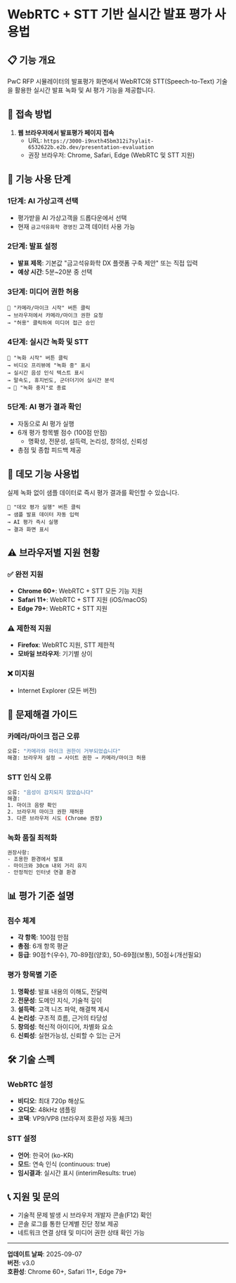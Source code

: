 # WebRTC + STT 기반 실시간 발표 평가 사용법

## 📋 기능 개요
PwC RFP 시뮬레이터의 발표평가 화면에서 WebRTC와 STT(Speech-to-Text) 기술을 활용한 실시간 발표 녹화 및 AI 평가 기능을 제공합니다.

## 🚀 접속 방법
1. **웹 브라우저에서 발표평가 페이지 접속**
   - URL: `https://3000-i9nxth45bm312i7sylait-6532622b.e2b.dev/presentation-evaluation`
   - 권장 브라우저: Chrome, Safari, Edge (WebRTC 및 STT 지원)

## 📱 기능 사용 단계

### 1단계: AI 가상고객 선택
- 평가받을 AI 가상고객을 드롭다운에서 선택
- 현재 `금고석유화학 경영진` 고객 데이터 사용 가능

### 2단계: 발표 설정
- **발표 제목**: 기본값 "금고석유화학 DX 플랫폼 구축 제안" 또는 직접 입력
- **예상 시간**: 5분~20분 중 선택

### 3단계: 미디어 권한 허용
```
🎥 "카메라/마이크 시작" 버튼 클릭
→ 브라우저에서 카메라/마이크 권한 요청
→ "허용" 클릭하여 미디어 접근 승인
```

### 4단계: 실시간 녹화 및 STT
```
🔴 "녹화 시작" 버튼 클릭
→ 비디오 프리뷰에 "녹화 중" 표시
→ 실시간 음성 인식 텍스트 표시
→ 말속도, 휴지빈도, 군더더기어 실시간 분석
→ 🛑 "녹화 중지"로 종료
```

### 5단계: AI 평가 결과 확인
- 자동으로 AI 평가 실행
- 6개 평가 항목별 점수 (100점 만점)
  - 명확성, 전문성, 설득력, 논리성, 창의성, 신뢰성
- 총점 및 종합 피드백 제공

## 🎯 데모 기능 사용법
실제 녹화 없이 샘플 데이터로 즉시 평가 결과를 확인할 수 있습니다.

```
🚀 "데모 평가 실행" 버튼 클릭
→ 샘플 발표 데이터 자동 입력
→ AI 평가 즉시 실행
→ 결과 화면 표시
```

## ⚠️ 브라우저별 지원 현황

### ✅ 완전 지원
- **Chrome 60+**: WebRTC + STT 모든 기능 지원
- **Safari 11+**: WebRTC + STT 지원 (iOS/macOS)
- **Edge 79+**: WebRTC + STT 지원

### ⚠️ 제한적 지원
- **Firefox**: WebRTC 지원, STT 제한적
- **모바일 브라우저**: 기기별 상이

### ❌ 미지원
- Internet Explorer (모든 버전)

## 🔧 문제해결 가이드

### 카메라/마이크 접근 오류
```bash
오류: "카메라와 마이크 권한이 거부되었습니다"
해결: 브라우저 설정 → 사이트 권한 → 카메라/마이크 허용
```

### STT 인식 오류
```bash
오류: "음성이 감지되지 않았습니다"
해결: 
1. 마이크 음량 확인
2. 브라우저 마이크 권한 재허용
3. 다른 브라우저 시도 (Chrome 권장)
```

### 녹화 품질 최적화
```bash
권장사항:
- 조용한 환경에서 발표
- 마이크와 30cm 내외 거리 유지
- 안정적인 인터넷 연결 환경
```

## 📊 평가 기준 설명

### 점수 체계
- **각 항목**: 100점 만점
- **총점**: 6개 항목 평균
- **등급**: 90점↑(우수), 70-89점(양호), 50-69점(보통), 50점↓(개선필요)

### 평가 항목별 기준
1. **명확성**: 발표 내용의 이해도, 전달력
2. **전문성**: 도메인 지식, 기술적 깊이
3. **설득력**: 고객 니즈 파악, 해결책 제시
4. **논리성**: 구조적 흐름, 근거의 타당성
5. **창의성**: 혁신적 아이디어, 차별화 요소
6. **신뢰성**: 실현가능성, 신뢰할 수 있는 근거

## 🛠️ 기술 스펙

### WebRTC 설정
- **비디오**: 최대 720p 해상도
- **오디오**: 48kHz 샘플링
- **코덱**: VP9/VP8 (브라우저 호환성 자동 체크)

### STT 설정
- **언어**: 한국어 (ko-KR)
- **모드**: 연속 인식 (continuous: true)
- **임시결과**: 실시간 표시 (interimResults: true)

## 📞 지원 및 문의
- 기술적 문제 발생 시 브라우저 개발자 콘솔(F12) 확인
- 콘솔 로그를 통한 단계별 진단 정보 제공
- 네트워크 연결 상태 및 미디어 권한 상태 확인 가능

---

**업데이트 날짜**: 2025-09-07  
**버전**: v3.0  
**호환성**: Chrome 60+, Safari 11+, Edge 79+